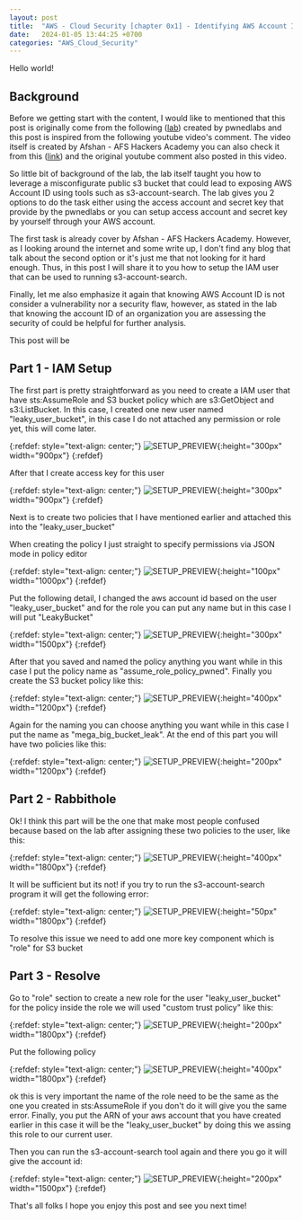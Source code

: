 ```yaml
---
layout: post
title:  "AWS - Cloud Security [chapter 0x1] - Identifying AWS Account ID from a public S3 - PWNEDLABS (Different Approach)"
date:   2024-01-05 13:44:25 +0700
categories: "AWS_Cloud_Security"
---
```


Hello world!

<h2>Background</h2>

Before we getting start with the content, I would like to mentioned that this post is originally come from the following ([lab][lab]) created by pwnedlabs and this post is inspired from the following youtube video's comment. The video itself is created by Afshan - AFS Hackers Academy you can also check it from this ([link][link]) and the original youtube comment also posted in this video. 

So little bit of background of the lab, the lab itself taught you how to leverage a misconfigurate public s3 bucket that could lead to exposing AWS Account ID using tools such as s3-account-search. The lab gives you 2 options to do the task either using the access account and secret key that provide by the pwnedlabs or you can setup access account and secret key by yourself through your AWS account.

The first task is already cover by Afshan - AFS Hackers Academy. However, as I looking around the internet and some write up, I don't find any blog that talk about the second option or it's just me that not looking for it hard enough. Thus, in this post I will share it to you how to setup the IAM user that can be used to running s3-account-search.

Finally, let me also emphasize it again that knowing AWS Account ID is not consider a vulnerability nor a security flaw, however, as stated in the lab that knowing the account ID of an organization you are assessing the security of could be helpful for further analysis. 

This post will be 

<h2> Part 1 - IAM Setup </h2>

The first part is pretty straightforward as you need to create a IAM user that have sts:AssumeRole and S3 bucket policy which are s3:GetObject and s3:ListBucket. In this case, I created one new user named "leaky_user_bucket", in this case I do not attached any permission or role yet, this will come later. 

{:refdef: style="text-align: center;"}
![SETUP_PREVIEW]({{site.url}}/blog/img/identify_s3_id/create_user_iam.png){:height="300px" width="900px"}
{:refdef}

After that I create access key for this user 

{:refdef: style="text-align: center;"}
![SETUP_PREVIEW]({{site.url}}/blog/img/identify_s3_id/create_access_key.png){:height="300px" width="900px"}
{:refdef}

Next is to create two policies that I have mentioned earlier and attached this into the "leaky_user_bucket"

When creating the policy I just straight to specify permissions via JSON mode in policy editor

{:refdef: style="text-align: center;"}
![SETUP_PREVIEW]({{site.url}}/blog/img/identify_s3_id/json_mode.png){:height="100px" width="1000px"}
{:refdef}

Put the following detail, I changed the aws account id based on the user "leaky_user_bucket" and for the role you can put any name but in this case I will put "LeakyBucket"

{:refdef: style="text-align: center;"}
![SETUP_PREVIEW]({{site.url}}/blog/img/identify_s3_id/sts_assume_role.png){:height="300px" width="1500px"}
{:refdef}

After that you saved and named the policy anything you want while in this case I put the policy name as "assume_role_policy_pwned". Finally you create the S3 bucket policy like this:

{:refdef: style="text-align: center;"}
![SETUP_PREVIEW]({{site.url}}/blog/img/identify_s3_id/s3_bucket.png){:height="400px" width="1200px"}
{:refdef}

Again for the naming you can choose anything you want while in this case I put the name as "mega_big_bucket_leak". At the end of this part you will have two policies like this:

{:refdef: style="text-align: center;"}
![SETUP_PREVIEW]({{site.url}}/blog/img/identify_s3_id/list_policies.png){:height="200px" width="1200px"}
{:refdef}

<h2> Part 2 - Rabbithole </h2>

Ok! I think this part will be the one that make most people confused because based on the lab after assigning these two policies to the user, like this:

{:refdef: style="text-align: center;"}
![SETUP_PREVIEW]({{site.url}}/blog/img/identify_s3_id/add_policy.png){:height="400px" width="1800px"}
{:refdef}

It will be sufficient but its not! if you try to run the s3-account-search program it will get the following error:

{:refdef: style="text-align: center;"}
![SETUP_PREVIEW]({{site.url}}/blog/img/identify_s3_id/error.png){:height="50px" width="1800px"}
{:refdef}

To resolve this issue we need to add one more key component which is "role" for S3 bucket

<h2> Part 3 - Resolve </h2>

Go to "role" section to create a new role for the user "leaky_user_bucket" for the policy inside the role we will used "custom trust policy" like this: 

{:refdef: style="text-align: center;"}
![SETUP_PREVIEW]({{site.url}}/blog/img/identify_s3_id/custom_role.png){:height="200px" width="1800px"}
{:refdef}

Put the following policy

{:refdef: style="text-align: center;"}
![SETUP_PREVIEW]({{site.url}}/blog/img/identify_s3_id/leaky_bucket_role.png){:height="400px" width="1800px"}
{:refdef}

ok this is very important the name of the role need to be the same as the one you created in sts:AssumeRole if you don't do it will give you the same error. Finally, you put the ARN of your aws account that you have created earlier in this case it will be the "leaky_user_bucket" by doing this we assing this role to our current user.

Then you can run the s3-account-search tool again and there you go it will give the account id:

{:refdef: style="text-align: center;"}
![SETUP_PREVIEW]({{site.url}}/blog/img/identify_s3_id/result.png){:height="200px" width="1500px"}
{:refdef}

That's all folks I hope you enjoy this post and see you next time!

[lab]: https://pwnedlabs.io/labs/identify-the-aws-account-id-from-a-public-s3-bucket
[link]: https://www.youtube.com/watch?v=jXleMOWvq80

